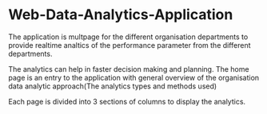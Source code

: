 # Web-Data-Analytics-Application
The application is multpage for the different organisation departments to provide realtime analtics of the performance parameter from  the different departments.

The analytics can help in faster decision making and planning.
The home page is an entry to the application with general overview of the organisation data analytic approach(The analytics types and methods used)

Each page is divided into 3 sections of columns to display the analytics.

